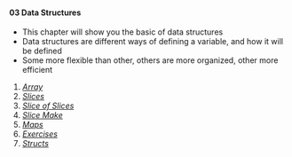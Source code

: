 #### 03 Data Structures
- This chapter will show you the basic of data structures
- Data structures are different ways of defining a variable, and how it will be defined
- Some more flexible than other, others are more organized, other more efficient
01. [_Array_](https://github.com/rafaelbreno/go4noobs/tree/master/03_data_structures/01_array)
02. [_Slices_](https://github.com/rafaelbreno/go4noobs/tree/master/03_data_structures/02_slice)
03. [_Slice of Slices_](https://github.com/rafaelbreno/go4noobs/tree/master/03_data_structures/03_slice_of_slice)
04. [_Slice Make_](https://github.com/rafaelbreno/go4noobs/tree/master/03_data_structures/04_slice_make)
05. [_Maps_](https://github.com/rafaelbreno/go4noobs/tree/master/03_data_structures/05_maps)
06. [_Exercises_](https://github.com/rafaelbreno/go4noobs/tree/master/03_data_structures/06_exercises)
07. [_Structs_](https://github.com/rafaelbreno/go4noobs/tree/master/03_data_structures/07_struct)
